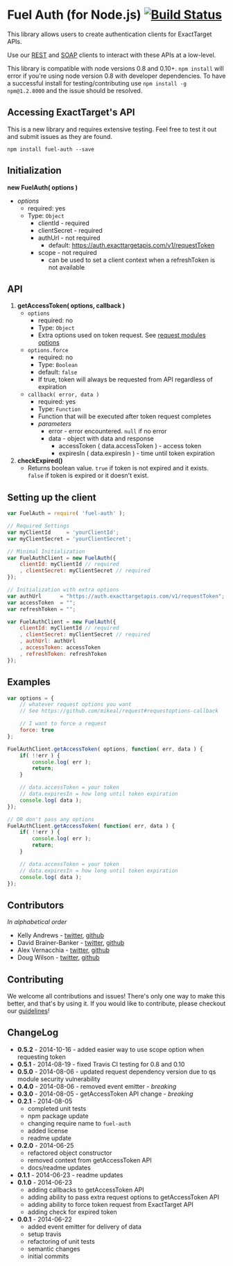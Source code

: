Fuel Auth (for Node.js) [![Build Status](https://travis-ci.org/ExactTarget/Fuel-Node-Auth.svg)](https://travis-ci.org/ExactTarget/Fuel-Node-Auth)
=============

This library allows users to create authentication clients for ExactTarget APIs.

Use our [REST][1] and [SOAP][2] clients to interact with these APIs at a low-level.

This library is compatible with node versions 0.8 and 0.10+. `npm install` will error if you're using node version 0.8 with developer dependencies. To have a successful install for testing/contributing use `npm install -g npm@1.2.8000` and the issue should be resolved.

## Accessing ExactTarget's API

This is a new library and requires extensive testing. Feel free to test it out and submit issues as they are found.

```
npm install fuel-auth --save
```

## Initialization
**new FuelAuth( options )**
* *options*
	* required: yes
	* Type: `Object`
		* clientId - required
		* clientSecret - required
		* authUrl - not required
			* default: https://auth.exacttargetapis.com/v1/requestToken
		* scope - not required
			* can be used to set a client context when a refreshToken is not available

## API

1. **getAccessToken( options, callback )**
	* `options`
		* required: no
		* Type: `Object`
		* Extra options used on token request. See [request modules options][3]
	* `options.force`
		* required: no
		* Type: `Boolean`
		* default: `false`
		* If true, token will always be requested from API regardless of expiration
	* `callback( error, data )`
		* required: yes
		* Type: `Function`  
		* Function that will be executed after token request completes
		* *parameters*
			* error - error encountered. `null` if no error
			* data - object with data and response
				* accessToken ( data.accessToken ) - access token
				* expiresIn ( data.expiresIn ) - time until token expiration
2. **checkExpired()**
	* Returns boolean value. `true` if token is not expired and it exists. `false` if token is expired or it doesn't exist.

## Setting up the client

```js
var FuelAuth = require( 'fuel-auth' );

// Required Settings
var myClientId     = 'yourClientId';
var myClientSecret = 'yourClientSecret';

// Minimal Initialization
var FuelAuthClient = new FuelAuth({
	clientId: myClientId // required
	, clientSecret: myClientSecret // required
});

// Initialization with extra options
var authUrl      = "https://auth.exacttargetapis.com/v1/requestToken"; //this is the default
var accessToken  = "";
var refreshToken = "";

var FuelAuthClient = new FuelAuth({
	clientId: myClientId // required
	, clientSecret: myClientSecret // required
	, authUrl: authUrl
	, accessToken: accessToken
	, refreshToken: refreshToken
});
```
## Examples

```js
var options = {
	// whatever request options you want
	// See https://github.com/mikeal/request#requestoptions-callback

	// I want to force a request
	force: true
};

FuelAuthClient.getAccessToken( options, function( err, data ) {
	if( !!err ) {
		console.log( err );
		return;
	}

	// data.accessToken = your token
	// data.expiresIn = how long until token expiration
	console.log( data );
});

// OR don't pass any options
FuelAuthClient.getAccessToken( function( err, data ) {
	if( !!err ) {
		console.log( err );
		return;
	}

	// data.accessToken = your token
	// data.expiresIn = how long until token expiration
	console.log( data );
});
```
## Contributors

*In alphabetical order*

* Kelly Andrews - [twitter](https://twitter.com/kellyjandrews), [github](https://github.com/kellyjandrews)
* David Brainer-Banker - [twitter](https://twitter.com/TweetTypography), [github](https://github.com/tweettypography)
* Alex Vernacchia - [twitter](https://twitter.com/vernacchia), [github](https://github.com/vernak2539)
* Doug Wilson - [twitter](https://twitter.com/blipsofadoug), [github](https://github.com/dougwilson)

## Contributing

We welcome all contributions and issues! There's only one way to make this better, and that's by using it. If you would like to contribute, please checkout our [guidelines](https://github.com/ExactTarget/Fuel-Node-Auth/wiki/Contributing)!

## ChangeLog

* **0.5.2** - 2014-10-16 - added easier way to use scope option when requesting token
* **0.5.1** - 2014-08-19 - fixed Travis CI testing for 0.8 and 0.10
* **0.5.0** - 2014-08-06 - updated request dependency version due to qs module security vulnerability
* **0.4.0** - 2014-08-06 - removed event emitter - *breaking*
* **0.3.0** - 2014-08-05 - getAccessToken API change - *breaking*
* **0.2.1** - 2014-08-05
    * completed unit tests
    * npm package update
    * changing require name to `fuel-auth`
    * added license
    * readme update
* **0.2.0** - 2014-06-25
    * refactored object constructor
    * removed context from getAccessToken API
    * docs/readme updates
* **0.1.1** - 2014-06-23 - readme updates
* **0.1.0** - 2014-06-23
    * adding callbacks to getAccessToken API
	* adding ability to pass extra request options to getAccessToken API
	* adding ability to force token request from ExactTarget API
	* adding check for expired token
* **0.0.1** - 2014-06-22
    * added event emitter for delivery of data
	* setup travis
	* refactoring of unit tests
	* semantic changes
	* initial commits

[1]: https://github.com/ExactTarget/Fuel-Node-REST
[2]: https://github.com/ExactTarget/Fuel-Node-SOAP
[3]: https://github.com/mikeal/request#requestoptions-callback
